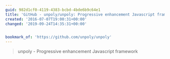 ```yaml
---
guid: 982d1cf0-4119-4383-bcbd-4bde6b9c64e1
title: 'GitHub - unpoly/unpoly: Progressive enhancement Javascript framework'
created: '2016-07-07T19:00:31+00:00'
changed: '2019-09-24T14:35:31+00:00'


bookmark_of: 'https://github.com/unpoly/unpoly'
---
```



<blockquote>unpoly - Progressive enhancement Javascript framework</blockquote>
